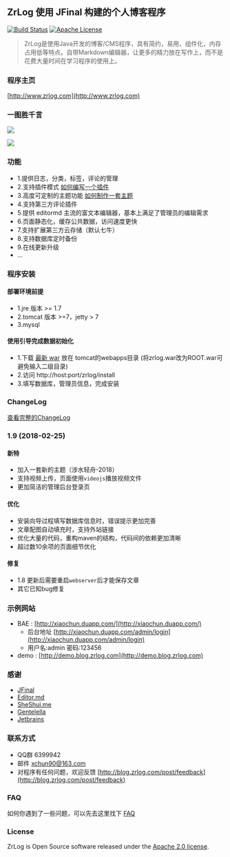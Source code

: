 ## ZrLog 使用 JFinal 构建的个人博客程序

[![Build Status](https://travis-ci.org/94fzb/zrlog.svg?branch=master)](https://travis-ci.org/94fzb/zrlog) [![Apache License](http://img.shields.io/badge/license-apache2-orange.svg?style=flat)](http://www.apache.org/licenses/LICENSE-2.0) 

> ZrLog是使用Java开发的博客/CMS程序，具有简约，易用，组件化，内存占用低等特点。自带Markdown编辑器，让更多的精力放在写作上，而不是花费大量时间在学习程序的使用上。

### 程序主页

[http://www.zrlog.com](http://www.zrlog.com)

### 一图胜千言

![](http://static.blog.zrlog.com/attached/image/20180210/20180210150116_800.png)

![](http://static.blog.zrlog.com/attached/image/20180210/20180210150133_99.png)

### 功能
* 1.提供日志，分类，标签，评论的管理
* 2.支持插件模式 [如何编写一个插件](http://blog.zrlog.com/post/zrlog-plugin-dev)
* 3.高度可定制的主题功能 [如何制作一套主题](https://blog.zrlog.com/post/make-theme-for-zrlog)
* 4.支持第三方评论插件
* 5.提供 editormd 主流的富文本编辑器，基本上满足了管理员的编辑需求
* 6.页面静态化，缓存公共数据，访问速度更快
* 7.支持扩展第三方云存储（默认七牛）
* 8.支持数据库定时备份
* 9.在线更新升级
* ...

### 程序安装
#### 部署环境前提
* 1.jre 版本 >= 1.7
* 2.tomcat 版本 >=7，jetty > 7
* 3.mysql
#### 使用引导完成数据初始化
* 1.下载 [最新 war](http://dl.zrlog.com/release/zrlog.war) 放在 tomcat的webapps目录 (将zrlog.war改为ROOT.war可避免输入二级目录)
* 2.访问 http://host:port/zrlog/install 
* 3.填写数据库，管理员信息，完成安装

### ChangeLog

[查看完整的ChangeLog](CHANGELOG.md)

### 1.9 (2018-02-25)

#### 新特
* 加入一套新的主题（涉水轻舟-2018）
* 支持视频上传，页面使用`videojs`播放视频文件
* 更加简洁的管理后台登录页

#### 优化
* 安装向导过程填写数据库信息时，错误提示更加完善
* 文章配图自动填充时，支持外站链接
* 优化大量的代码，重构maven的结构，代码间的依赖更加清晰
* 超过数10余项的页面细节优化

#### 修复
* 1.8 更新后需要重启`webserver`后才能保存文章
* 其它已知bug修复

### 示例网站

* BAE : [http://xiaochun.duapp.com/](http://xiaochun.duapp.com/) 
    * 后台地址 [http://xiaochun.duapp.com/admin/login](http://xiaochun.duapp.com/admin/login) 
    * 用户名:admin 密码:123456
* demo : [http://demo.blog.zrlog.com](http://demo.blog.zrlog.com)

### 感谢

* [JFinal](http://jfinal.com)
* [Editor.md](https://pandao.github.io/editor.md/)
* [SheShui.me](http://sheshui.me)
* [Gentelella](https://github.com/puikinsh/gentelella)
* [Jetbrains](https://www.jetbrains.com/)

### 联系方式
* QQ群 6399942
* 邮件 xchun90@163.com
* 对程序有任何问题，欢迎反馈 [http://blog.zrlog.com/post/feedback](http://blog.zrlog.com/post/feedback)

### FAQ

如何你遇到了一些问题，可以先去这里找下 [FAQ](https://blog.zrlog.com/post/faq-collect)

### License

ZrLog is Open Source software released under the [Apache 2.0 license](http://www.apache.org/licenses/LICENSE-2.0.html).

